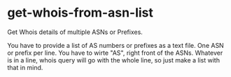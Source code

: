 # get-whois-from-asn-list
Get Whois details of multiple ASNs or Prefixes.

You have to provide a list of AS numbers or prefixes as a text file. One ASN or prefix per line. You have to wirte "AS", right front of the ASNs.
Whatever is in a line, whois query will go with the whole line, so just make a list with that in mind.
